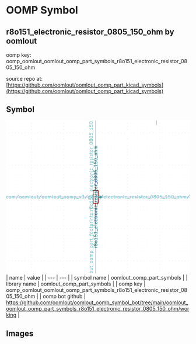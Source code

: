 # OOMP Symbol  
## r8o151_electronic_resistor_0805_150_ohm  by oomlout  
  
oomp key: oomp_oomlout_oomlout_oomp_part_symbols_r8o151_electronic_resistor_0805_150_ohm  
  
source repo at: [https://github.com/oomlout/oomlout_oomp_part_kicad_symbols](https://github.com/oomlout/oomlout_oomp_part_kicad_symbols)  
## Symbol  
  
[![working.png](working_600.png)](working.png)  
| name | value | 
| --- | --- | 
| symbol name | oomlout_oomp_part_symbols | 
| library name | oomlout_oomp_part_symbols | 
| oomp key | oomp_oomlout_oomlout_oomp_part_symbols_r8o151_electronic_resistor_0805_150_ohm | 
| oomp bot github | https://github.com/oomlout/oomlout_oomp_symbol_bot/tree/main/oomlout_oomlout_oomp_part_symbols_r8o151_electronic_resistor_0805_150_ohm/working | 
## Images  
